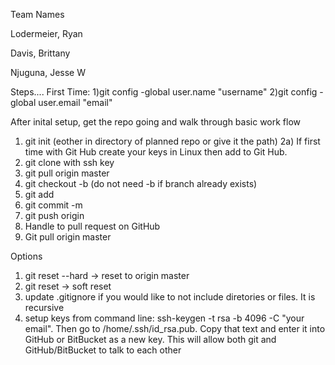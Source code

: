 Team Names

Lodermeier, Ryan

Davis, Brittany

Njuguna, Jesse W

Steps....
First Time:
1)git config -global user.name "username"
2)git config -global user.email "email"

After inital setup, get the repo going and walk through basic work flow
1) git init (eother in directory of planned repo or give it the path)
2a) If first time with Git Hub create your keys in Linux then add to Git Hub. 
2) git clone with ssh key
3) git pull origin master
4) git checkout -b <branch> (do not need -b if branch already exists)
5) git add <files>
6) git commit -m <comment>
7) git push origin <branch name>
8) Handle to pull request on GitHub
9) Git pull origin master 

Options
1) git reset --hard -> reset to origin master
2) git reset -> soft reset
3) update .gitignore if you would like to not include diretories or files.  It is recursive
4) setup keys from command line: ssh-keygen -t rsa -b 4096 -C "your email".  Then go to /home/.ssh/id_rsa.pub.  Copy that text and enter it into GitHub or BitBucket as a new key.  This will allow both git and GitHub/BitBucket to talk to each other
